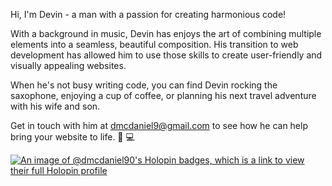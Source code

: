 Hi, I'm Devin - a man with a passion for creating harmonious code!

With a background in music, Devin has enjoys the art of combining multiple elements into a seamless, beautiful composition. His transition to web development has allowed him to use those skills to create user-friendly and visually appealing websites. 

When he's not busy writing code, you can find Devin rocking the saxophone, enjoying a cup of coffee, or planning his next travel adventure with his wife and son. 

Get in touch with him at dmcdaniel9@gmail.com to see how he can help bring your website to life. 🎷 💻

[![An image of @dmcdaniel90's Holopin badges, which is a link to view their full Holopin profile](https://holopin.me/dmcdaniel90)](https://holopin.io/@dmcdaniel90)

<!---
dmcdaniel90/dmcdaniel90 is a ✨ special ✨ repository because its `README.md` (this file) appears on your GitHub profile.
You can click the Preview link to take a look at your changes.
--->
